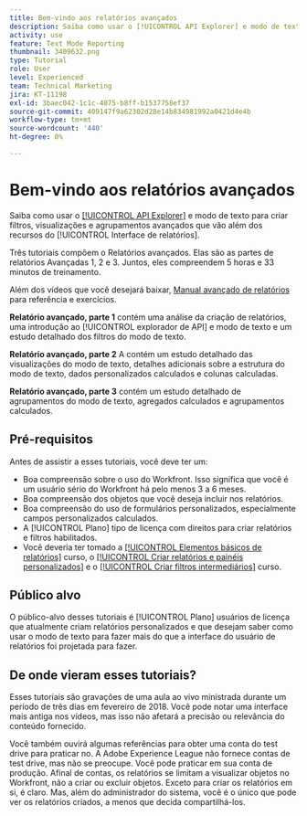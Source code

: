 ```yaml
---
title: Bem-vindo aos relatórios avançados
description: Saiba como usar o [!UICONTROL API Explorer] e modo de texto para criar filtros, visualizações e agrupamentos avançados que vão além dos recursos do [!UICONTROL Interface de relatórios].
activity: use
feature: Text Mode Reporting
thumbnail: 3409632.png
type: Tutorial
role: User
level: Experienced
team: Technical Marketing
jira: KT-11198
exl-id: 3baec042-1c1c-4075-b8ff-b1537758ef37
source-git-commit: 409147f9a62302d28e14b834981992a0421d4e4b
workflow-type: tm+mt
source-wordcount: '440'
ht-degree: 0%

---
```


# Bem-vindo aos relatórios avançados

Saiba como usar o [[!UICONTROL API Explorer]](https://developer.adobe.com/workfront/api-explorer/) e modo de texto para criar filtros, visualizações e agrupamentos avançados que vão além dos recursos do [!UICONTROL Interface de relatórios].

Três tutoriais compõem o Relatórios avançados. Elas são as partes de relatórios Avançadas 1, 2 e 3. Juntos, eles compreendem 5 horas e 33 minutos de treinamento.

Além dos vídeos que você desejará baixar, [Manual avançado de relatórios](/help/assets/advanced-reporting-manual.pdf) para referência e exercícios.

**Relatório avançado, parte 1** contém uma análise da criação de relatórios, uma introdução ao [!UICONTROL explorador de API] e modo de texto e um estudo detalhado dos filtros do modo de texto.

**Relatório avançado, parte 2** A contém um estudo detalhado das visualizações do modo de texto, detalhes adicionais sobre a estrutura do modo de texto, dados personalizados calculados e colunas calculadas.

**Relatório avançado, parte 3** contém um estudo detalhado de agrupamentos do modo de texto, agregados calculados e agrupamentos calculados.

## Pré-requisitos

Antes de assistir a esses tutoriais, você deve ter um:

* Boa compreensão sobre o uso do Workfront. Isso significa que você é um usuário sério do Workfront há pelo menos 3 a 6 meses.
* Boa compreensão dos objetos que você deseja incluir nos relatórios.
* Boa compreensão do uso de formulários personalizados, especialmente campos personalizados calculados.
* A [!UICONTROL Plano] tipo de licença com direitos para criar relatórios e filtros habilitados.
* Você deveria ter tomado a [[!UICONTROL Elementos básicos de relatórios]](https://experienceleague.adobe.com/docs/courses/using/workfront-u-1-2022-1-reporting.html) curso, o [[!UICONTROL Criar relatórios e painéis personalizados]](https://experienceleague.adobe.com/docs/courses/using/workfront-u-1-2022-3-reporting.html) e o [[!UICONTROL Criar filtros intermediários]](https://experienceleague.adobe.com/docs/courses/using/workfront-u-1-2022-2-reporting.html) curso.

## Público alvo

O público-alvo desses tutoriais é [!UICONTROL Plano] usuários de licença que atualmente criam relatórios personalizados e que desejam saber como usar o modo de texto para fazer mais do que a interface do usuário de relatórios foi projetada para fazer.

## De onde vieram esses tutoriais?

Esses tutoriais são gravações de uma aula ao vivo ministrada durante um período de três dias em fevereiro de 2018. Você pode notar uma interface mais antiga nos vídeos, mas isso não afetará a precisão ou relevância do conteúdo fornecido.

Você também ouvirá algumas referências para obter uma conta do test drive para praticar no. A Adobe Experience League não fornece contas de test drive, mas não se preocupe. Você pode praticar em sua conta de produção. Afinal de contas, os relatórios se limitam a visualizar objetos no Workfront, não a criar ou excluir objetos. Exceto para criar os relatórios em si, é claro. Mas, além do administrador do sistema, você é o único que pode ver os relatórios criados, a menos que decida compartilhá-los.
